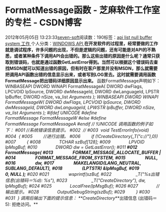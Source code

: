 
# FormatMessage函数 -  芝麻软件工作室的专栏 - CSDN博客


2012年05月05日 13:23:33[seven-soft](https://me.csdn.net/softn)阅读数：190标签：[api																](https://so.csdn.net/so/search/s.do?q=api&t=blog)[list																](https://so.csdn.net/so/search/s.do?q=list&t=blog)[null																](https://so.csdn.net/so/search/s.do?q=null&t=blog)[buffer																](https://so.csdn.net/so/search/s.do?q=buffer&t=blog)[system																](https://so.csdn.net/so/search/s.do?q=system&t=blog)[工作																](https://so.csdn.net/so/search/s.do?q=工作&t=blog)[
							](https://so.csdn.net/so/search/s.do?q=system&t=blog)[
																					](https://so.csdn.net/so/search/s.do?q=buffer&t=blog)个人分类：[WINDOWS API																](https://blog.csdn.net/softn/article/category/1130113)
[
																								](https://so.csdn.net/so/search/s.do?q=buffer&t=blog)
[
				](https://so.csdn.net/so/search/s.do?q=null&t=blog)
[
			](https://so.csdn.net/so/search/s.do?q=null&t=blog)
[
		](https://so.csdn.net/so/search/s.do?q=list&t=blog)
[
	](https://so.csdn.net/so/search/s.do?q=api&t=blog)
**在开发软件的过程里，经常要做的工作就是调试程序，许多问题的出现，不但是逻辑的问题，还有可能是对API的不熟悉，或者某种条件下调用API会出错的。那么这些出错的原因是什么呢？通常只获取到错误码，也就是通过函数GetLastError得到。当然可以根据这个错误码去查找MSDN就可以知道出错的原因，但有时在客户那里并没有MSDN，那么就需要把调用API函数出错的信息显示出来，或者写到LOG里去。这时就需要调用函数****FormatMessage****把出错码详细原因显示出来。**
函数FormatMessage声明如下：
WINBASEAPI
DWORD
WINAPI
FormatMessageA(
DWORD dwFlags,
LPCVOID lpSource,
DWORD dwMessageId,
DWORD dwLanguageId,
LPSTR lpBuffer,
DWORD nSize,
va_list *Arguments
);
WINBASEAPI
DWORD
WINAPI
FormatMessageW(
DWORD dwFlags,
LPCVOID lpSource,
DWORD dwMessageId,
DWORD dwLanguageId,
LPWSTR lpBuffer,
DWORD nSize,
va_list *Arguments
);
\#ifdef UNICODE
\#define FormatMessage FormatMessageW
\#else
\#define FormatMessage FormatMessageA
\#endif // !UNICODE
调用函数的例子如下：
\#001 //系统错误信息提示。
\#002  //
\#003  void TestErrorInfo(void)
\#004  {
\#005         //进行出错。
\#006         if (!CreateDirectory(_T("c://"),0))
\#007         {
\#008               TCHAR szBuf[128];
\#009               LPVOID lpMsgBuf;
\#010               DWORD dw = GetLastError();
\#011
**\#012              FormatMessage(**
**\#013                   FORMAT_MESSAGE_ALLOCATE_BUFFER |**
**\#014                   FORMAT_MESSAGE_FROM_SYSTEM,**
**\#015                   NULL,**
**\#016                   dw,**
**\#017                   MAKELANGID(LANG_NEUTRAL, SUBLANG_DEFAULT),**
**\#018                   (LPTSTR) &lpMsgBuf,**
**\#019                   0, NULL );**
\#020
\#021                wsprintf(szBuf,
\#022                    _T("%s出错信息(出错码＝%d): %s"),
\#023                    _T("CreateDirectory"), dw, lpMsgBuf);
\#024
\#025               LocalFree(lpMsgBuf);
\#026
\#027               //输出提示。
\#028               OutputDebugString(szBuf);
\#029         }
\#030
\#031  }
调用后输出下面的提示信息：
**CreateDirectory****出错信息 (出错码＝5): 拒绝访问。**


